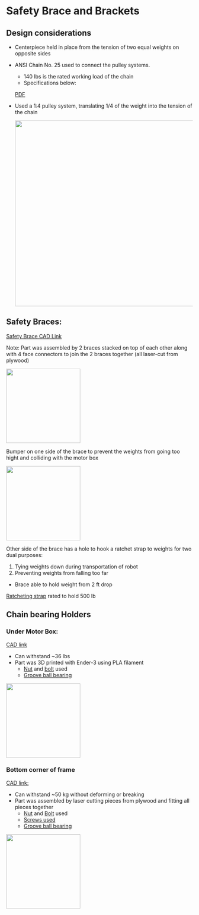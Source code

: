 # Safety Brace and Brackets

## Design considerations

- Centerpiece held in place from the tension of two equal weights on opposite sides
- ANSI Chain No. 25 used to connect the pulley systems.
    - 140 lbs is the rated working load of the chain
    - Specifications below:

    [PDF](https://www.renoldjeffrey.com/media/2395574/ansi-standard-roller-chain-renold-jeffrey.pdf)

- Used a 1:4 pulley system, translating 1/4 of the weight into the tension of the chain

    <img src="https://imgur.com/d7jkqVI.jpg" width="500">

## Safety Braces:

[Safety Brace CAD Link](https://cad.onshape.com/documents/6523397c12b1fe32c912b347/w/76bad9a677bbf1a6424c2140/e/f8c4142a4f75009b7d56d12f)

Note: Part was assembled by 2 braces stacked on top of each other along with 4 face connectors to join the 2 braces together (all laser-cut from plywood)

<img src="https://imgur.com/Ayo8V5j.jpg" width="200">

Bumper on one side of the brace to prevent the weights from going too hight and colliding with the motor box

<img src="https://i.imgur.com/eKnwGxM.jpg" width="200">

Other side of the brace has a hole to hook a ratchet strap to weights for two dual purposes:

1. Tying weights down during transportation of robot
2. Preventing weights from falling too far
- Brace able to hold weight from 2 ft drop

[Ratcheting strap](https://www.harborfreight.com/500-lb-capacity-1-in-x-14-ft-ratcheting-tie-down-61295.html) rated to hold 500 lb

## Chain bearing Holders

### Under Motor Box:

[CAD link](https://cad.onshape.com/documents/203398b8404b63665684f4c1/w/9d3ad5e87b235fabc014cf89/e/3029e69dfe6cc6b4cb731cfa)

- Can withstand ~36 lbs
- Part was 3D printed with Ender-3 using PLA filament
    - [Nut](https://www.amazon.com/Hillman-140021-Hex-Machine-Screw/dp/B000BQ8DE8) and [bolt](https://www.mcmaster.com/91772a253) used
    - [Groove ball bearing](https://www.alibaba.com/product-detail/High-precision-zz809-abec-7-deep_60718249836.html?spm=a2700.7724857.main07.17.1bd252feC2zsEu)

<img src="https://imgur.com/FUGKGdd.jpg" width="200">

### Bottom corner of frame

[CAD link:](https://cad.onshape.com/documents/624bd94863b6c90403dc5483/w/e8e3d16901bbc782d0261a55/e/36c21db174f8b530e2a3a4fc)

- Can withstand ~50 kg without deforming or breaking
- Part was assembled by laser cutting pieces from plywood and fitting all pieces together
    - [Nut](https://www.amazon.com/Hillman-140021-Hex-Machine-Screw/dp/B000BQ8DE8) and [Bolt](https://www.mcmaster.com/91772a253) used
    - [Screws used](https://www.homedepot.com/p/Pro-Twist-7-x-2-in-Phillips-Bugle-Head-Coarse-Thread-Drywall-Screws-CS2005/207018690)
    - [Groove ball bearing](https://www.alibaba.com/product-detail/High-precision-zz809-abec-7-deep_60718249836.html?spm=a2700.7724857.main07.17.1bd252feC2zsEu)

<img src="https://i.imgur.com/adBLQ9z.jpg" width="200">
